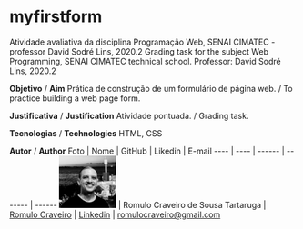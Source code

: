 # myfirstform

Atividade avaliativa da disciplina Programação Web, SENAI CIMATEC - professor David Sodré Lins, 2020.2
Grading task for the subject Web Programming, SENAI CIMATEC technical school. Professor: David Sodré Lins, 2020.2

**Objetivo** / **Aim**
Prática de construção de um formulário de página web. / To practice building a web page form.

**Justificativa** / **Justification**
Atividade pontuada. / Grading task.

**Tecnologias** / **Technologies**
HTML, CSS

**Autor** / **Author**
Foto | Nome | GitHub | Likedin | E-mail
---- | ---- | ------ | ------- | ------
<img src="./img/fotogit.jpeg" width="100px">  | Romulo Craveiro de Sousa Tartaruga | [Romulo Craveiro](https://github.com/romulocraveiro) | [Linkedin](https://www.linkedin.com/in/romulocraveiro/) | romulocraveiro@gmail.com

